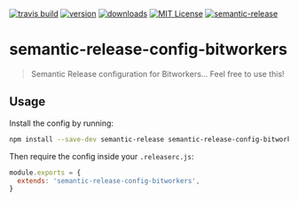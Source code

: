 [![travis build](https://img.shields.io/travis/bitworkers-official/semantic-release-config-bitworkers.svg?style=flat-square)](https://travis-ci.org/bitworkers-official/semantic-release-config-bitworkers)
[![version](https://img.shields.io/npm/v/semantic-release-config-bitworkers.svg?style=flat-square)](http://npm.im/semantic-release-config-bitworkers)
[![downloads](https://img.shields.io/npm/dm/semantic-release-config-bitworkers.svg?style=flat-square)](http://npm-stat.com/charts.html?package=semantic-release-config-bitworkers)
[![MIT License](https://img.shields.io/npm/l/semantic-release-config-bitworkers.svg?style=flat-square)](http://opensource.org/licenses/MIT)
[![semantic-release](https://img.shields.io/badge/%20%20%F0%9F%93%A6%F0%9F%9A%80-semantic--release-e10079.svg?style=flat-square)](https://github.com/semantic-release/semantic-release)

# semantic-release-config-bitworkers

> Semantic Release configuration for Bitworkers... Feel free to use this!

## Usage

Install the config by running:

```sh
npm install --save-dev semantic-release semantic-release-config-bitworkers
```

Then require the config inside your `.releaserc.js`:

```js
module.exports = {
  extends: 'semantic-release-config-bitworkers',
}
```

<!-- TODO: note how to configure .travis.yml -->
